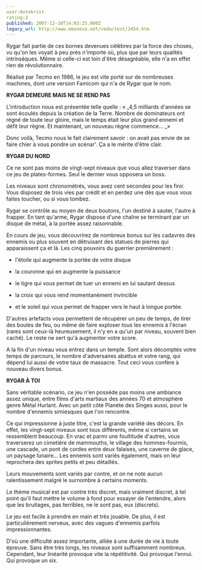 ```yaml
---
user:Antekrist
rating:3
published: 2007-12-10T14:03:25.000Z
legacy_url: http://www.emunova.net/veda/test/2454.htm
---
```

Rygar fait partie de ces bornes devenues célèbres par la force des choses, vu qu'on les voyait à peu près n'importe où, plus que par leurs qualités intrinsèques. Même si celle-ci est loin d'être désagréable, elle n'a en effet rien de révolutionnaire.  

Réalisé par Tecmo en 1986, le jeu est vite porté sur de nombreuses machines, dont une version Famicom qui n'a de Rygar que le nom.  

  

**RYGAR DEMEURE MAIS NE SE REND PAS**  

L'introduction nous est présentée telle quelle : « _4,5 milliards d'années se sont écoulés depuis la création de la Terre. Nombre de dominateurs ont régné de toute leur gloire, mais le temps était leur plus grand ennemi et défit leur règne. Et maintenant, un nouveau règne commence... _»  

  

Donc voilà, Tecmo nous le fait clairement savoir : on avait pas envie de se faire chier à vous pondre un scénar'. Ça a le mérite d'être clair.  

  

**RYGAR DU NORD**  

Ce ne sont pas moins de vingt-sept niveaux que vous allez traverser dans ce jeu de plates-formes. Seul le dernier vous opposera un boss.  

Les niveaux sont chronométrés, vous avez cent secondes pour les finir. Vous disposez de trois vies par crédit et en perdez une dès que vous vous faites toucher, ou si vous tombez.  

Rygar se contrôle au moyen de deux boutons, l'un destiné à sauter, l'autre à frapper. En tant qu'arme, Rygar dispose d'une chaîne se terminant par un disque de métal, à la portée assez raisonnable.  

En cours de jeu, vous découvrirez de nombreux bonus sur les cadavres des ennemis ou plus souvent en détruisant des statues de pierres qui apparaissent ça et là. Les cinq pouvoirs du guerrier premièrement :   

- l'étoile qui augmente la portée de votre disque  

- la couronne qui en augmente la puissance  

- le tigre qui vous permet de tuer un ennemi en lui sautant dessus  

- la croix qui vous rend momentanément invincible  

- et le soleil qui vous permet de frapper vers le haut à longue portée.  

  

D'autres artefacts vous permettent de récupérer un peu de temps, de tirer des boules de feu, ou même de faire exploser tous les ennemis à l'écran (rares sont ceux-là heureusement, il n'y en a qu'un par niveau, souvent bien caché). Le reste ne sert qu'à augmenter votre score.  

A la fin d'un niveau vous entrez dans un temple. Sont alors décomptés votre temps de parcours, le nombre d'adversaires abattus et votre rang, qui dépend lui aussi de votre taux de massacre. Tout ceci vous confère à nouveau divers bonus.  

  

**RYGAR À TOI**  

Sans véritable scénario, ce jeu n'en possède pas moins une ambiance assez unique, entre films d'arts martiaux des années 70 et atmosphère genre Métal Hurlant. Avec un petit côté Planète des Singes aussi, pour le nombre d'ennemis simiesques que l'on rencontre.  

Ce qui impressionne à juste titre, c'est la grande variété des décors. En effet, les vingt-sept niveaux sont tous différents, même si certains se ressemblent beaucoup. En vrac et parmi une foultitude d'autres, vous traverserez un cimetière de mammouths, le village des hommes-fourmis, une cascade, un pont de cordes entre deux falaises, une caverne de glace, un paysage lunaire... Les ennemis sont variés également, mais on leur reprochera des sprites petits et peu détaillés.  

Leurs mouvements sont variés par contre, et on ne note aucun ralentissement malgré le surnombre à certains moments.  

Le thème musical est par contre très discret, mais vraiment discret, à tel point qu'il faut mettre le volume à fond pour essayer de l'entendre, alors que les bruitages, pas terribles, ne le sont pas, eux (discrets).  

Le jeu est facile à prendre en main et très jouable. De plus, il est particulièrement nerveux, avec des vagues d'ennemis parfois impressionnantes.  

D'où une difficulté assez importante, alliée à une durée de vie à toute épreuve. Sans être très longs, les niveaux sont suffisamment nombreux. Cependant, leur linéarité provoque vite la répétitivité. Qui provoque l'ennui. Qui provoque un six.